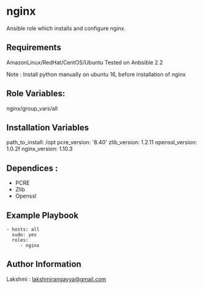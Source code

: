 nginx
========

Ansible role which installs and configure nginx.

Requirements
------------

AmazonLinux/RedHat/CentOS/Ubuntu 
Tested on Anbsible 2.2

Note : Install python manually on ubuntu 16,  before installation of nginx

Role Variables:
---------------
nginx/group_vars/all

## Installation Variables

path_to_install: /opt
pcre_version: '8.40'
zlib_version: 1.2.11
openssl_version: 1.0.2f
nginx_version: 1.10.3

Dependices :
------------
- PCRE
- Zlib
- Openssl

Example Playbook
-------------------------

    - hosts: all
      sudo: yes
      roles:
         - nginx

Author Information
------------------
Lakshmi : lakshmirangayya@gmail.com